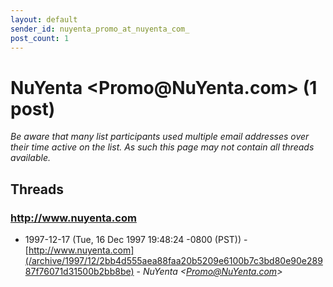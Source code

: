 ```yaml
---
layout: default
sender_id: nuyenta_promo_at_nuyenta_com_
post_count: 1
---
```


# NuYenta <Promo<span>@</span>NuYenta.com> (1 post)

_Be aware that many list participants used multiple email addresses over their time active on the list. As such this page may not contain all threads available._

## Threads

### http://www.nuyenta.com
+ 1997-12-17 (Tue, 16 Dec 1997 19:48:24 -0800 (PST)) - [http://www.nuyenta.com](/archive/1997/12/2bb4d555aea88faa20b5209e6100b7c3bd80e90e28987f76071d31500b2bb8be) - _NuYenta \<Promo@NuYenta.com\>_


